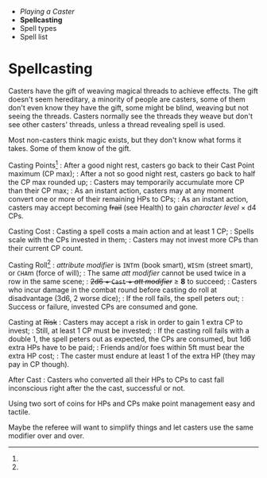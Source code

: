 
<!-- .margin.compass -->
* _Playing a Caster_
* **Spellcasting**
* Spell types
* Spell list


# Spellcasting

Casters have the gift of weaving magical threads to achieve effects. The gift doesn't seem hereditary, a minority of people are casters, some of them don't even know they have the gift, some might be blind, weaving but not seeing the threads. Casters normally see the threads they weave but don't see other casters' threads, unless a thread revealing spell is used.

Most non-casters think magic exists, but they don't know what forms it takes. Some of them know of the gift.

Casting Points[^1]
: After a good night rest, casters go back to their Cast Point maximum (CP max);
: After a not so good night rest, casters go back to half the CP max rounded up;
: Casters may temporarily accumulate more CP than their CP max;
: As an instant action, casters may at any moment convert one or more of their remaining HPs to CPs;
: As an instant action, casters may accept becoming ~~frail~~ (see Health) to gain _character level_ × d4 CPs.

Casting Cost
: Casting a spell costs a main action and at least 1 CP;
: Spells scale with the CPs invested in them;
: Casters may not invest more CPs than their current CP count.

Casting Roll[^2]
: _attribute modifier_ is `INT`m (book smart), `WIS`m (street smart), or `CHA`m (force of will);
: The same _att modifier_ cannot be used twice in a row in the same scene;
: ~~2d6 + `Cast` + _att modifier_~~ ≥ **8** to succeed;
: Casters who incur damage in the combat round before casting do roll at disadvantage (3d6, 2 worse dice);
: If the roll fails, the spell peters out;
: Success or failure, invested CPs are consumed and gone.

Casting at ~~Risk~~
: Casters may accept a risk in order to gain 1 extra CP to invest;
: Still, at least 1 CP must be invested;
: If the casting roll fails with a double 1, the spell peters out as expected, the CPs are consumed, but 1d6 extra HPs have to be paid;
: Friends and/or foes within 5ft must bear the extra HP cost;
: The caster must endure at least 1 of the extra HP (they may pay in CP though).

After Cast
: Casters who converted all their HPs to CPs to cast fall inconscious right after the the cast, successful or not.

[^1]:
  Using two sort of coins for HPs and CPs make point management easy and tactile.

[^2]:
  Maybe the referee will want to simplify things and let casters use the same modifier over and over.

<!--
## known spells

A Weaver is usually granted 1 or 2 spells at level 1. As the Weaver gains experience, the referee considers their trail and hint at new spells. The referee may "loan" spells to the Weaver and eventually take them back. Two spells per level might be a good number for the known spells.
-->

